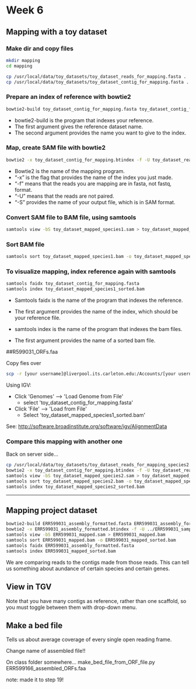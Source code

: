 # Week 6

## Mapping with a toy dataset

### Make dir and copy files

```bash
mkdir mapping
cd mapping

cp /usr/local/data/toy_datasets/toy_dataset_reads_for_mapping.fasta .
cp /usr/local/data/toy_datasets/toy_dataset_contig_for_mapping.fasta .
```

### Prepare an index of reference with bowtie2

```bash
bowtie2-build toy_dataset_contig_for_mapping.fasta toy_dataset_contig_for_mapping.btindex
```
* bowtie2-build is the program that indexes your reference.
* The first argument gives the reference dataset name.
* The second argument provides the name you want to give to the index.

### Map, create SAM file with bowtie2

```bash
bowtie2 -x toy_dataset_contig_for_mapping.btindex -f -U toy_dataset_reads_for_mapping.fasta -S toy_dataset_mapped_species1.sam
```

* Bowtie2 is the name of the mapping program.
* “-x” is the flag that provides the name of the index you just made.
* “-f” means that the reads you are mapping are in fasta, not fastq, format.
* “-U” means that the reads are not paired.
* “-S” provides the name of your output file, which is in SAM format.

### Convert SAM file to BAM file, using samtools

```bash
samtools view -bS toy_dataset_mapped_species1.sam > toy_dataset_mapped_species1.bam
```

### Sort BAM file

```bash
samtools sort toy_dataset_mapped_species1.bam -o toy_dataset_mapped_species1_sorted.bam
```

### To visualize mapping, index reference again with samtools

```bash
samtools faidx toy_dataset_contig_for_mapping.fasta
samtools index toy_dataset_mapped_species1_sorted.bam
```

* Samtools faidx is the name of the program that indexes the reference.
* The first argument provides the name of the index, which should be your reference file.

* samtools index is the name of the program that indexes the bam files.
* The first argument provides the name of a sorted bam file.

##R599031_ORFs.faa

Copy fies over

```bash
scp -r [your username]@liverpool.its.carleton.edu:/Accounts/[your username]/toy_dataset_directory/mapping/ ~/Desktop
```

Using IGV:

* Click  'Genomes' --> 'Load Genome from File'
  - select 'toy_dataset_contig_for_mapping.fasta'
* Click 'File' --> 'Load from File'
  - Select 'toy_dataset_mapped_species1_sorted.bam'

See: http://software.broadinstitute.org/software/igv/AlignmentData


### Compare this mapping with another one

Back on server side...

```bash
cp /usr/local/data/toy_datasets/toy_dataset_reads_for_mapping_species2.fasta .
bowtie2 -x toy_dataset_contig_for_mapping.btindex -f -U toy_dataset_reads_for_mapping_species2.fasta -S toy_dataset_mapped_species2.sam
samtools view -bS toy_dataset_mapped_species2.sam > toy_dataset_mapped_species2.bam
samtools sort toy_dataset_mapped_species2.bam -o toy_dataset_mapped_species2_sorted.bam
samtools index toy_dataset_mapped_species2_sorted.bam
```

---
## Mapping project dataset

```bash
bowtie2-build ERR599031_assembly_formatted.fasta ERR599031_assembly_formatted.btindex
bowtie2 -x ERR599031_assembly_formatted.btindex -f -U ../ERR599031_sample.fasta -S ERR599031_mapped.sam -p 4
samtools view -bS ERR599031_mapped.sam > ERR599031_mapped.bam
samtools sort ERR599031_mapped.bam -o ERR599031_mapped_sorted.bam
samtools faidx ERR599031_assembly_formatted.fasta 
samtools index ERR599031_mapped_sorted.bam
```

We are comparing reads to the contigs made from those reads. This can tell us something about aundance of certain species
and certain genes.

## View in TGV

Note that you have many contigs as reference, rather than one scaffold, so you must toggle between them with drop-down menu.

## Make a bed file

Tells us about average coverage of every single open reading frame.

Change name of assembled file!!

On class folder somewhere...
make_bed_file_from_ORF_file.py ERR599166_assembled_ORFs.faa


note: made it to step 19!







